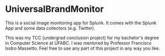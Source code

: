 # UniversalBrandMonitor
This is a social image monitoring app for Splunk. It comes with the Splunk App and some data collectors (e.g. Twitter).

This was my TCC (undergrad conclusion project) for my bachelor's degree in Computer Science at UFABC. I was mentored by Professor Francisco Isidro Massetto.
Feel free to use any part of this project in any way you like.
